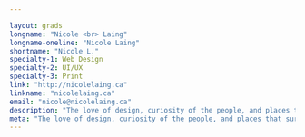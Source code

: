 ```yaml
---

layout: grads
longname: "Nicole <br> Laing"
longname-oneline: "Nicole Laing"
shortname: "Nicole L."
specialty-1: Web Design
specialty-2: UI/UX
specialty-3: Print
link: "http://nicolelaing.ca"
linkname: "nicolelaing.ca"
email: "nicole@nicolelaing.ca"
description: "The love of design, curiosity of the people, and places that surround our daily lives, are the driving forces for my creativity. Never stop learning and growing, and soar to new heights every day."
meta: "The love of design, curiosity of the people, and places that surround our daily lives, are the driving forces for my creativity. Never stop learning and growing, and soar to new heights every day."
---
```

